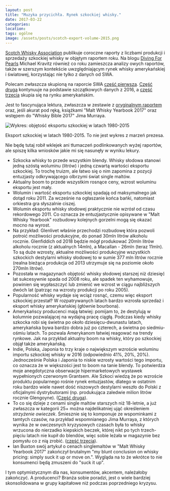 ```yaml
---
layout: post
title: "Muzyka przycichła. Rynek szkockiej whisky."
date: 2017-03-22
categories: 
location: 
tags: ogólne
image: /assets/posts/scotch-export-volume-2015.png
---
```


[Scotch Whisky Association](http://www.scotch-whisky.org.uk/) publikuje coroczne raporty z liczbami produkcji i sprzedaży szkockiej whisky w objętym raportem roku. Na blogu [Diving For Pearls](http://www.divingforpearlsblog.com/) Michael Kravitz również co roku zamieszcza analizy owych raportów, także w szerszym kontekście uwzględniającym rynek whisky amerykańskiej i światowej, korzystając nie tylko z danych od SWA.

Polecam zwłaszcza skupioną na raporcie SWA [część pierwszą](http://www.divingforpearlsblog.com/2017/03/scotch-market-in-flux-part-1-2015-and.html). [Część druga](http://www.divingforpearlsblog.com/2017/03/scotch-market-in-flux-part-2-2016-saved.html) kontynuuje na podstawie szczątkowych danych z 2016, a [część trzecia](http://www.divingforpearlsblog.com/2017/03/scotch-market-in-flux-part-3-single.html) skupia się na rynku amerykańskim.

Jest to fascynująca lektura, zwłaszcza w zestawie z [oryginalnym raportem](http://www.scotch-whisky.org.uk/news-publications/publications/documents/scotch-whisky-statistical-report-2015) oraz, jeśli akurat pod ręką, książkami "Malt Whisky Yearbook 2017" oraz wstępem do "Whisky Bible 2017" Jima Murraya.

<div class="post-image">
  <img src="{{ page.image }}" alt="Wykres: objętość eksportu szkockiej w latach 1980-2015" />
  <p class="post-image-caption">Eksport szkockiej w latach 1980-2015. To nie jest wykres z marzeń prezesa.</p>
</div>

Nie będę tutaj robił wklejek ani tłumaczeń podlinkowanych wyżej raportów, ale spiszę kilka wniosków jakie mi się nasunęły w wyniku lekury.

* Szkocka whisky to przede wszystkim blendy. Whisky słodowa stanowi jedną szóstą woluminu (litrów) i jedną czwartą wartości eksportu szkockiej. To trochę truizm, ale łatwo się o nim zapomina z pozycji entuzjasty odkrywającego olbrzymi świat single maltów.
* Aktualny boom to przede wszystkim rosnące ceny, wzrost woluminu eksportu jest mały.
* Wolumin i wartość eksportu szkockiej spadają od maksymalnego jak dotąd roku 2011. Za wcześnie na ogłaszanie końca bańki, natomiast orkiestra gra słyszalnie ciszej.
* Wolumin eksportu whisky słodowej praktycznie nie wzrósł od czasu rekordowego 2011. Co oznacza że entuzjastycznie opisywane w "Malt Whisky Yearbook" rozbudowy kolejnych gorzelni mogą się okazać mocno na wyrost.
* Na przykład: Glenlivet właśnie przechodzi rozbudowę która pozwoli potroić możliwości produkcyjne, do ponad 30mln litrów alkoholu rocznie. Glenfiddich od 2018 będzie mógł produkować 20mln litrów alkoholu rocznie (z aktualnych 14mln), a Macallan - 26mln (teraz 11mln). To są duże wzrosty, aktualne możliwości produkcyjne wszystkich szkockich destylarni whisky słodowej to w sumie 377 mln litrów  rocznie (realna bieżąca produkcja od 2013 utrzymuje się na poziomie około 270mln litrów).
* Pozostała w magazynach objętość whisky słodowej starszej niż dziesięć lat sukcesywnie spada od 2008 roku, ale spadek ten wyhamowuje, powinien się wypłaszczyć lub zmienić we wzrost w ciągu najbliższych dwóch lat (patrząc na wzrosty produkcji po roku 2005).
* Popularność whisky wydaje się wciąż rosnąć, czemu więc eksport szkockiej przestał? W rozpatrywanych latach bardzo wzrosła sprzedaż i eksport whisky amerykańskiej (głównie bourbona).
* Amerykańscy producenci mają łatwiej: pomijam to, że destylują w kolumnie pozwalającej na wydajną pracę ciągłą. Podczas kiedy whisky szkocka robi się świetna po około dziesięcu-dwunastu latach, amerykańska bywa bardzo dobra już po czterech, a świetna po siedmiu-ośmiu latach. To pozwala Amerykanom łatwiej reagować na trendy rynkowe. Jak na przykład aktualny boom na whisky, który po szkockiej objął także amerykańską.
* Indie, Polska, Japonia to trzy kraje o największym wzroście woluminu importu szkockiej whisky w 2016 (odpowiednio 41%, 20%, 20%). Jednocześnie Polska i Japonia to niskie wzrosty wartości tego importu, co oznacza że w większości jest to boom na tanie blendy. To potwierdza moje anegdotyczna obserwacje hipermarketowych wystawek wypełnionych czerwonym Grantsem. Ale Szkoci wiedzą że po wzroście produktu popularnego rośnie rynek entuzjastów, dlatego w ostatnim roku bardzo wiele nawet dość niszowych destylarni weszło do Polski z oficjalnymi dystrybutorami (np. produkująca zaledwie milion litrów rocznie Glengoyne). ([Część druga](http://www.divingforpearlsblog.com/2017/03/scotch-market-in-flux-part-2-2016-saved.html)).
* To co się dzieje z cenami single maltów starszych niż 18-letnie, a już zwłaszcza w kategorii 25+ można najdelikatniej ująć określeniem _strzyżenie owieczek_. Śmiesznie się to komponuje ze wspominkami z tamtych czasów, na przykład wspomnianego Jima Murraya, z których wynika że w owczesnych kryzysowych czasach była to whisky wrzucona do nierzadko kiepskich beczek, której nikt po tych trzech-pięciu latach nie kupił do blendów, więc sobie leżała w magazynie bez pomysłu co z nią zrobić. ([część trzecia](http://www.divingforpearlsblog.com/2017/03/scotch-market-in-flux-part-3-single.html)).
* Ian Buxton swój artykuł o cenach singlemaltów w "Malt Whisky Yearbook 2017" zakończył brutalnym "my blunt conclusion on whisky pricing: simply suck it up or move on.". Wygląda na to że wkrótce to nie konsumenci będą zmuszeni do "suck it up".

I tym optymistycznym dla nas, konsumentów, akcentem, należałoby zakończyć. A producenci? Branża sobie poradzi, jest o wiele bardziej skonsolidowana w grupy kapitałowe niż podczas poprzedniego kryzysu.
